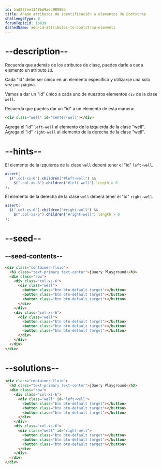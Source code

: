 ```yaml
---
id: bad87fee1348bd9aec908853
title: Añade atributos de identificación a elementos de Bootstrap
challengeType: 0
forumTopicId: 16639
dashedName: add-id-attributes-to-bootstrap-elements
---
```


# --description--

Recuerda que además de los atributos de clase, puedes darle a cada elemento un atributo `id`.

Cada "id" debe ser único en un elemento específico y utilizarse una sola vez por página.

Vamos a dar un "id" único a cada uno de nuestros elementos `div` de la clase `well`.

Recuerda que puedes dar un "id" a un elemento de esta manera:

```html
<div class="well" id="center-well"></div>
```

Agrega el "id" `left-well` al elemento de la izquierda de la clase "well". Agrega el "id" `right-well` al elemento de la derecha de la clase "well".

# --hints--

El elemento de la izquierda de la clase `well` deberá tener el "id" `left-well`.

```js
assert(
  $(".col-xs-6").children("#left-well") &&
    $(".col-xs-6").children("#left-well").length > 0
);
```

El elemento de la derecha de la clase `well` deberá tener el "id" `right-well`.

```js
assert(
  $(".col-xs-6").children("#right-well") &&
    $(".col-xs-6").children("#right-well").length > 0
);
```

# --seed--

## --seed-contents--

```html
<div class="container-fluid">
  <h3 class="text-primary text-center">jQuery Playground</h3>
  <div class="row">
    <div class="col-xs-6">
      <div class="well">
        <button class="btn btn-default target"></button>
        <button class="btn btn-default target"></button>
        <button class="btn btn-default target"></button>
      </div>
    </div>
    <div class="col-xs-6">
      <div class="well">
        <button class="btn btn-default target"></button>
        <button class="btn btn-default target"></button>
        <button class="btn btn-default target"></button>
      </div>
    </div>
  </div>
</div>
```

# --solutions--

```html
<div class="container-fluid">
  <h3 class="text-primary text-center">jQuery Playground</h3>
  <div class="row">
    <div class="col-xs-6">
      <div class="well" id="left-well">
        <button class="btn btn-default target"></button>
        <button class="btn btn-default target"></button>
        <button class="btn btn-default target"></button>
      </div>
    </div>
    <div class="col-xs-6">
      <div class="well" id="right-well">
        <button class="btn btn-default target"></button>
        <button class="btn btn-default target"></button>
        <button class="btn btn-default target"></button>
      </div>
    </div>
  </div>
</div>
```
